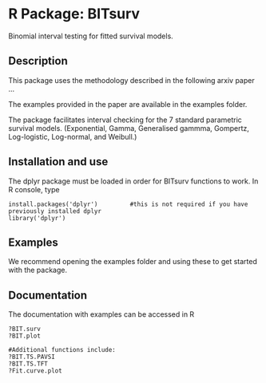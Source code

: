 # R Package: BITsurv
Binomial interval testing for fitted survival models.

## Description
This package uses the methodology described in the following arxiv paper ...

The examples provided in the paper are available in the examples folder.
 
The package facilitates interval checking for the 7 standard parametric survival models. (Exponential, Gamma, Generalised gammma, Gompertz, Log-logistic, Log-normal, and Weibull.)
 
## Installation and use
The dplyr package must be loaded in order for BITsurv functions to work. In R console, type 
```
install.packages('dplyr')         #this is not required if you have previously installed dplyr
library('dplyr')

```

## Examples
We recommend opening the examples folder and using these to get started with the package. 

## Documentation
The documentation with examples can be accessed in R 
```#The two main functions are:
?BIT.surv
?BIT.plot

#Additional functions include:
?BIT.TS.PAVSI
?BIT.TS.TFT
?Fit.curve.plot
